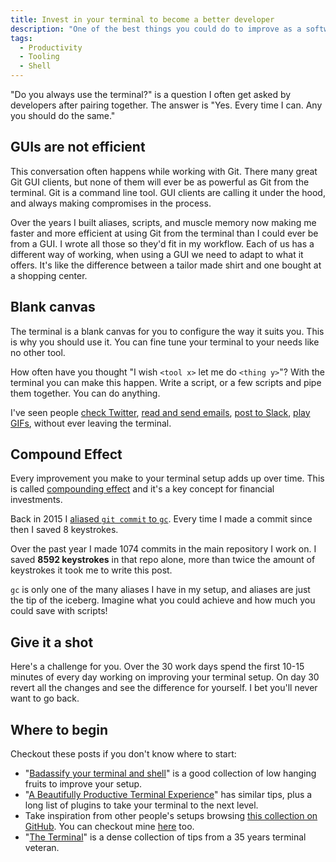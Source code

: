 ```yaml
---
title: Invest in your terminal to become a better developer
description: "One of the best things you could do to improve as a software developer is constantly investing in your terminal setup and skills."
tags:
  - Productivity
  - Tooling
  - Shell
---
```


"Do you always use the terminal?" is a question I often get asked by developers after pairing together. The answer is "Yes. Every time I can. Any you should do the same."

## GUIs are not efficient

This conversation often happens while working with Git. There many great Git GUI clients, but none of them will ever be as powerful as Git from the terminal. Git is a command line tool. GUI clients are calling it under the hood, and always making compromises in the process.

Over the years I built aliases, scripts, and muscle memory now making me faster and more efficient at using Git from the terminal than I could ever be from a GUI. I wrote all those so they'd fit in my workflow. Each of us has a different way of working, when using a GUI we need to adapt to what it offers. It's like the difference between a tailor made shirt and one bought at a shopping center.

## Blank canvas

The terminal is a blank canvas for you to configure the way it suits you. This is why you should use it. You can fine tune your terminal to your needs like no other tool.

How often have you thought "I wish `<tool x>` let me do `<thing y>`"? With the terminal you can make this happen. Write a script, or a few scripts and pipe them together. You can do anything.

I've seen people [check Twitter](https://github.com/orakaro/rainbowstream), [read and send emails](http://www.mutt.org/), [post to Slack](https://github.com/rockymadden/slack-cli), [play GIFs](https://github.com/google/gif-for-cli), without ever leaving the terminal.

## Compound Effect

Every improvement you make to your terminal setup adds up over time. This is called [compounding effect](https://en.wikipedia.org/wiki/Compound_interest) and it's a key concept for financial investments.

Back in 2015 I [aliased `git commit` to `gc`](https://github.com/mokagio/dotfiles/commit/0d4b88804bd733f1d4cd43dbb77a5ff7ae1d1595). Every time I made a commit since then I saved 8 keystrokes.

Over the past year I made 1074 commits in the main repository I work on. I saved **8592 keystrokes** in that repo alone, more than twice the amount of keystrokes it took me to write this post.

`gc` is only one of the many aliases I have in my setup, and aliases are just the tip of the iceberg. Imagine what you could achieve and how much you could save with scripts!

## Give it a shot

Here's a challenge for you. Over the 30 work days spend the first 10-15 minutes of every day working on improving your terminal setup. On day 30 revert all the changes and see the difference for yourself. I bet you'll never want to go back.

## Where to begin

Checkout these posts if you don't know where to start:

- "[Badassify your terminal and shell](https://jilles.me/badassify-your-terminal-and-shell/)" is a good collection of low hanging fruits to improve your setup.
- "[A Beautifully Productive Terminal Experience](https://mikebuss.com/2014/02/02/a-beautiful-productive-terminal-experience/)" has similar tips, plus a long list of plugins to take your terminal to the next level.
- Take inspiration from other people's setups browsing [this collection on GitHub](https://dotfiles.github.io/). You can checkout mine [here](https://github.com/mokagio/dotfiles) too.
- "[The Terminal](https://furbo.org/2014/09/03/the-terminal/)" is a dense collection of tips from a 35 years terminal veteran.
